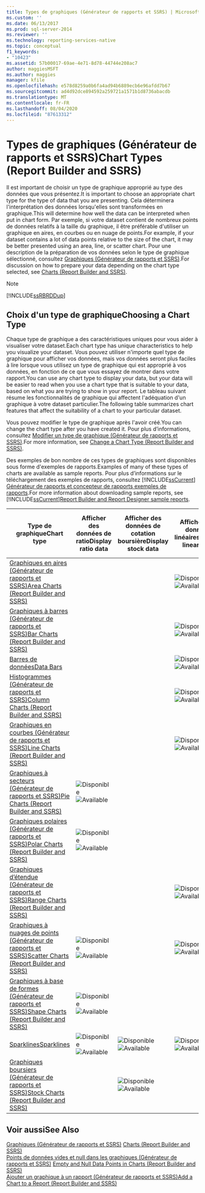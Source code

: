 ```yaml
---
title: Types de graphiques (Générateur de rapports et SSRS) | Microsoft Docs
ms.custom: ''
ms.date: 06/13/2017
ms.prod: sql-server-2014
ms.reviewer: ''
ms.technology: reporting-services-native
ms.topic: conceptual
f1_keywords:
- "10423"
ms.assetid: 57b00017-69ae-4e71-8d78-44744e208ac7
author: maggiesMSFT
ms.author: maggies
manager: kfile
ms.openlocfilehash: e578d8259a0b6fa4ad94b6889ecb6e96afdd7b67
ms.sourcegitcommit: ad4d92dce894592a259721a1571b1d8736abacdb
ms.translationtype: MT
ms.contentlocale: fr-FR
ms.lasthandoff: 08/04/2020
ms.locfileid: "87613312"
---
```

# <a name="chart-types-report-builder-and-ssrs"></a><span data-ttu-id="ad0e8-102">Types de graphiques (Générateur de rapports et SSRS)</span><span class="sxs-lookup"><span data-stu-id="ad0e8-102">Chart Types (Report Builder and SSRS)</span></span>
  <span data-ttu-id="ad0e8-103">Il est important de choisir un type de graphique approprié au type des données que vous présentez.</span><span class="sxs-lookup"><span data-stu-id="ad0e8-103">It is important to choose an appropriate chart type for the type of data that you are presenting.</span></span> <span data-ttu-id="ad0e8-104">Cela déterminera l'interprétation des données lorsqu'elles sont transformées en graphique.</span><span class="sxs-lookup"><span data-stu-id="ad0e8-104">This will determine how well the data can be interpreted when put in chart form.</span></span> <span data-ttu-id="ad0e8-105">Par exemple, si votre dataset contient de nombreux points de données relatifs à la taille du graphique, il être préférable d'utiliser un graphique en aires, en courbes ou en nuage de points.</span><span class="sxs-lookup"><span data-stu-id="ad0e8-105">For example, if your dataset contains a lot of data points relative to the size of the chart, it may be better presented using an area, line, or scatter chart.</span></span> <span data-ttu-id="ad0e8-106">Pour une description de la préparation de vos données selon le type de graphique sélectionné, consultez [Graphiques &#40;Générateur de rapports et SSRS&#41;](charts-report-builder-and-ssrs.md).</span><span class="sxs-lookup"><span data-stu-id="ad0e8-106">For discussion on how to prepare your data depending on the chart type selected, see [Charts &#40;Report Builder and SSRS&#41;](charts-report-builder-and-ssrs.md).</span></span>  
  
> [!NOTE]  
>  [!INCLUDE[ssRBRDDup](../../includes/ssrbrddup-md.md)]  
  
## <a name="choosing-a-chart-type"></a><span data-ttu-id="ad0e8-107">Choix d'un type de graphique</span><span class="sxs-lookup"><span data-stu-id="ad0e8-107">Choosing a Chart Type</span></span>  
 <span data-ttu-id="ad0e8-108">Chaque type de graphique a des caractéristiques uniques pour vous aider à visualiser votre dataset.</span><span class="sxs-lookup"><span data-stu-id="ad0e8-108">Each chart type has unique characteristics to help you visualize your dataset.</span></span> <span data-ttu-id="ad0e8-109">Vous pouvez utiliser n'importe quel type de graphique pour afficher vos données, mais vos données seront plus faciles à lire lorsque vous utilisez un type de graphique qui est approprié à vos données, en fonction de ce que vous essayez de montrer dans votre rapport.</span><span class="sxs-lookup"><span data-stu-id="ad0e8-109">You can use any chart type to display your data, but your data will be easier to read when you use a chart type that is suitable to your data, based on what you are trying to show in your report.</span></span> <span data-ttu-id="ad0e8-110">Le tableau suivant résume les fonctionnalités de graphique qui affectent l'adéquation d'un graphique à votre dataset particulier.</span><span class="sxs-lookup"><span data-stu-id="ad0e8-110">The following table summarizes chart features that affect the suitability of a chart to your particular dataset.</span></span>  
  
 <span data-ttu-id="ad0e8-111">Vous pouvez modifier le type de graphique après l'avoir créé.</span><span class="sxs-lookup"><span data-stu-id="ad0e8-111">You can change the chart type after you have created it.</span></span> <span data-ttu-id="ad0e8-112">Pour plus d’informations, consultez [Modifier un type de graphique &#40;Générateur de rapports et SSRS&#41;](change-a-chart-type-report-builder-and-ssrs.md).</span><span class="sxs-lookup"><span data-stu-id="ad0e8-112">For more information, see [Change a Chart Type &#40;Report Builder and SSRS&#41;](change-a-chart-type-report-builder-and-ssrs.md).</span></span>  
  
 <span data-ttu-id="ad0e8-113">Des exemples de bon nombre de ces types de graphiques sont disponibles sous forme d'exemples de rapports.</span><span class="sxs-lookup"><span data-stu-id="ad0e8-113">Examples of many of these types of charts are available as sample reports.</span></span> <span data-ttu-id="ad0e8-114">Pour plus d’informations sur le téléchargement des exemples de rapports, consultez [!INCLUDE[ssCurrent](../../includes/sscurrent-md.md)] [Générateur de rapports et concepteur de rapports exemples de rapports](https://go.microsoft.com/fwlink/?LinkId=198283).</span><span class="sxs-lookup"><span data-stu-id="ad0e8-114">For more information about downloading sample reports, see [!INCLUDE[ssCurrent](../../includes/sscurrent-md.md)][Report Builder and Report Designer sample reports](https://go.microsoft.com/fwlink/?LinkId=198283).</span></span>  
  
|<span data-ttu-id="ad0e8-115">Type de graphique</span><span class="sxs-lookup"><span data-stu-id="ad0e8-115">Chart type</span></span>|<span data-ttu-id="ad0e8-116">Afficher des données de ratio</span><span class="sxs-lookup"><span data-stu-id="ad0e8-116">Display ratio data</span></span>|<span data-ttu-id="ad0e8-117">Afficher des données de cotation boursière</span><span class="sxs-lookup"><span data-stu-id="ad0e8-117">Display stock data</span></span>|<span data-ttu-id="ad0e8-118">Afficher des données linéaires</span><span class="sxs-lookup"><span data-stu-id="ad0e8-118">Display linear data</span></span>|<span data-ttu-id="ad0e8-119">Afficher des données à valeurs multiples</span><span class="sxs-lookup"><span data-stu-id="ad0e8-119">Display multi-value data</span></span>|  
|----------------|------------------------|------------------------|-------------------------|-------------------------------|  
|[<span data-ttu-id="ad0e8-120">Graphiques en aires &#40;Générateur de rapports et SSRS&#41;</span><span class="sxs-lookup"><span data-stu-id="ad0e8-120">Area Charts &#40;Report Builder and SSRS&#41;</span></span>](area-charts-report-builder-and-ssrs.md)|||<span data-ttu-id="ad0e8-121">![Disponible](../media/greencheck.gif "Disponible")</span><span class="sxs-lookup"><span data-stu-id="ad0e8-121">![Available](../media/greencheck.gif "Available")</span></span>||  
|[<span data-ttu-id="ad0e8-122">Graphiques à barres &#40;Générateur de rapports et SSRS&#41;</span><span class="sxs-lookup"><span data-stu-id="ad0e8-122">Bar Charts &#40;Report Builder and SSRS&#41;</span></span>](bar-charts-report-builder-and-ssrs.md)|||<span data-ttu-id="ad0e8-123">![Disponible](../media/greencheck.gif "Disponible")</span><span class="sxs-lookup"><span data-stu-id="ad0e8-123">![Available](../media/greencheck.gif "Available")</span></span>||  
|[<span data-ttu-id="ad0e8-124">Barres de données</span><span class="sxs-lookup"><span data-stu-id="ad0e8-124">Data Bars</span></span>](sparklines-and-data-bars-report-builder-and-ssrs.md)|||<span data-ttu-id="ad0e8-125">![Disponible](../media/greencheck.gif "Disponible")</span><span class="sxs-lookup"><span data-stu-id="ad0e8-125">![Available](../media/greencheck.gif "Available")</span></span>||  
|[<span data-ttu-id="ad0e8-126">Histogrammes &#40;Générateur de rapports et SSRS&#41;</span><span class="sxs-lookup"><span data-stu-id="ad0e8-126">Column Charts &#40;Report Builder and SSRS&#41;</span></span>](column-charts-report-builder-and-ssrs.md)|||<span data-ttu-id="ad0e8-127">![Disponible](../media/greencheck.gif "Disponible")</span><span class="sxs-lookup"><span data-stu-id="ad0e8-127">![Available](../media/greencheck.gif "Available")</span></span>||  
|[<span data-ttu-id="ad0e8-128">Graphiques en courbes &#40;Générateur de rapports et SSRS&#41;</span><span class="sxs-lookup"><span data-stu-id="ad0e8-128">Line Charts &#40;Report Builder and SSRS&#41;</span></span>](line-charts-report-builder-and-ssrs.md)|||<span data-ttu-id="ad0e8-129">![Disponible](../media/greencheck.gif "Disponible")</span><span class="sxs-lookup"><span data-stu-id="ad0e8-129">![Available](../media/greencheck.gif "Available")</span></span>||  
|[<span data-ttu-id="ad0e8-130">Graphiques à secteurs (Générateur de rapports et SSRS)</span><span class="sxs-lookup"><span data-stu-id="ad0e8-130">Pie Charts &#40;Report Builder and SSRS&#41;</span></span>](pie-charts-report-builder-and-ssrs.md)|<span data-ttu-id="ad0e8-131">![Disponible](../media/greencheck.gif "Disponible")</span><span class="sxs-lookup"><span data-stu-id="ad0e8-131">![Available](../media/greencheck.gif "Available")</span></span>||||  
|[<span data-ttu-id="ad0e8-132">Graphiques polaires &#40;Générateur de rapports et SSRS&#41;</span><span class="sxs-lookup"><span data-stu-id="ad0e8-132">Polar Charts &#40;Report Builder and SSRS&#41;</span></span>](polar-charts-report-builder-and-ssrs.md)|<span data-ttu-id="ad0e8-133">![Disponible](../media/greencheck.gif "Disponible")</span><span class="sxs-lookup"><span data-stu-id="ad0e8-133">![Available](../media/greencheck.gif "Available")</span></span>||||  
|[<span data-ttu-id="ad0e8-134">Graphiques d’étendue &#40;Générateur de rapports et SSRS&#41;</span><span class="sxs-lookup"><span data-stu-id="ad0e8-134">Range Charts &#40;Report Builder and SSRS&#41;</span></span>](range-charts-report-builder-and-ssrs.md)|||<span data-ttu-id="ad0e8-135">![Disponible](../media/greencheck.gif "Disponible")</span><span class="sxs-lookup"><span data-stu-id="ad0e8-135">![Available](../media/greencheck.gif "Available")</span></span>|<span data-ttu-id="ad0e8-136">![Disponible](../media/greencheck.gif "Disponible")</span><span class="sxs-lookup"><span data-stu-id="ad0e8-136">![Available](../media/greencheck.gif "Available")</span></span>|  
|[<span data-ttu-id="ad0e8-137">Graphiques à nuages de points &#40;Générateur de rapports et SSRS&#41;</span><span class="sxs-lookup"><span data-stu-id="ad0e8-137">Scatter Charts &#40;Report Builder and SSRS&#41;</span></span>](scatter-charts-report-builder-and-ssrs.md)|<span data-ttu-id="ad0e8-138">![Disponible](../media/greencheck.gif "Disponible")</span><span class="sxs-lookup"><span data-stu-id="ad0e8-138">![Available](../media/greencheck.gif "Available")</span></span>||<span data-ttu-id="ad0e8-139">![Disponible](../media/greencheck.gif "Disponible")</span><span class="sxs-lookup"><span data-stu-id="ad0e8-139">![Available](../media/greencheck.gif "Available")</span></span>||  
|[<span data-ttu-id="ad0e8-140">Graphiques à base de formes &#40;Générateur de rapports et SSRS&#41;</span><span class="sxs-lookup"><span data-stu-id="ad0e8-140">Shape Charts &#40;Report Builder and SSRS&#41;</span></span>](shape-charts-report-builder-and-ssrs.md)|<span data-ttu-id="ad0e8-141">![Disponible](../media/greencheck.gif "Disponible")</span><span class="sxs-lookup"><span data-stu-id="ad0e8-141">![Available](../media/greencheck.gif "Available")</span></span>||||  
|[<span data-ttu-id="ad0e8-142">Sparklines</span><span class="sxs-lookup"><span data-stu-id="ad0e8-142">Sparklines</span></span>](sparklines-and-data-bars-report-builder-and-ssrs.md)|<span data-ttu-id="ad0e8-143">![Disponible](../media/greencheck.gif "Disponible")</span><span class="sxs-lookup"><span data-stu-id="ad0e8-143">![Available](../media/greencheck.gif "Available")</span></span>|<span data-ttu-id="ad0e8-144">![Disponible](../media/greencheck.gif "Disponible")</span><span class="sxs-lookup"><span data-stu-id="ad0e8-144">![Available](../media/greencheck.gif "Available")</span></span>|<span data-ttu-id="ad0e8-145">![Disponible](../media/greencheck.gif "Disponible")</span><span class="sxs-lookup"><span data-stu-id="ad0e8-145">![Available](../media/greencheck.gif "Available")</span></span>|<span data-ttu-id="ad0e8-146">![Disponible](../media/greencheck.gif "Disponible")</span><span class="sxs-lookup"><span data-stu-id="ad0e8-146">![Available](../media/greencheck.gif "Available")</span></span>|  
|[<span data-ttu-id="ad0e8-147">Graphiques boursiers &#40;Générateur de rapports et SSRS&#41;</span><span class="sxs-lookup"><span data-stu-id="ad0e8-147">Stock Charts &#40;Report Builder and SSRS&#41;</span></span>](stock-charts-report-builder-and-ssrs.md)||<span data-ttu-id="ad0e8-148">![Disponible](../media/greencheck.gif "Disponible")</span><span class="sxs-lookup"><span data-stu-id="ad0e8-148">![Available](../media/greencheck.gif "Available")</span></span>||<span data-ttu-id="ad0e8-149">![Disponible](../media/greencheck.gif "Disponible")</span><span class="sxs-lookup"><span data-stu-id="ad0e8-149">![Available](../media/greencheck.gif "Available")</span></span>|  
  
## <a name="see-also"></a><span data-ttu-id="ad0e8-150">Voir aussi</span><span class="sxs-lookup"><span data-stu-id="ad0e8-150">See Also</span></span>  
 <span data-ttu-id="ad0e8-151">[Graphiques &#40;Générateur de rapports et SSRS&#41;](charts-report-builder-and-ssrs.md) </span><span class="sxs-lookup"><span data-stu-id="ad0e8-151">[Charts &#40;Report Builder and SSRS&#41;](charts-report-builder-and-ssrs.md) </span></span>  
 <span data-ttu-id="ad0e8-152">[Points de données vides et null dans les graphiques &#40;Générateur de rapports et SSRS&#41;](empty-and-null-data-points-in-charts-report-builder-and-ssrs.md) </span><span class="sxs-lookup"><span data-stu-id="ad0e8-152">[Empty and Null Data Points in Charts &#40;Report Builder and SSRS&#41;](empty-and-null-data-points-in-charts-report-builder-and-ssrs.md) </span></span>  
 [<span data-ttu-id="ad0e8-153">Ajouter un graphique à un rapport &#40;Générateur de rapports et SSRS&#41;</span><span class="sxs-lookup"><span data-stu-id="ad0e8-153">Add a Chart to a Report &#40;Report Builder and SSRS&#41;</span></span>](add-a-chart-to-a-report-report-builder-and-ssrs.md)  
  
  
